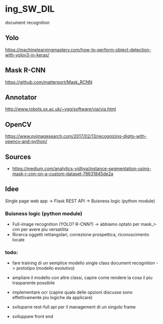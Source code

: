 # ing\_SW\_DIL
document recognition

## Yolo
https://machinelearningmastery.com/how-to-perform-object-detection-with-yolov3-in-keras/

## Mask R-CNN
https://github.com/matterport/Mask_RCNN

## Annotator
http://www.robots.ox.ac.uk/~vgg/software/via/via.html

## OpenCV
https://www.pyimagesearch.com/2017/02/13/recognizing-digits-with-opencv-and-python/

## Sources
- https://medium.com/analytics-vidhya/instance-segmentation-using-mask-r-cnn-on-a-custom-dataset-78631845de2a

## Idee
Single page web app -> Flask REST API -> Buisness logic (python module)

### Buisness logic (python module)
* Full-image recognition (YOLO? R-CNN?) -> abbiamo optato per mask_r-cnn per avere piu versatilita
* Ricerca oggetti rettangolari, correzione prospettica, riconoscimento locale

### todo: 
- fare training di un semplice modello single class document recognition -> prototipo (modello evolutivo)

- ampliare il modello con altre classi, capire come rendere la cosa il piu trasparente possibile

- implementare ocr (capire quale delle opzioni discusse sono effettivamente piu logiche da applicare)

- sviluparre rest-full api per il management di un singolo frame

- sviluppare front end